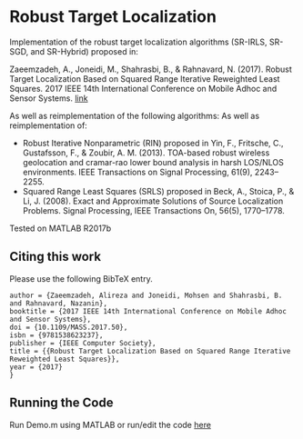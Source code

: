 # Robust Target Localization
Implementation of the robust target localization algorithms (SR-IRLS, SR-SGD, and SR-Hybrid) proposed in: 

Zaeemzadeh, A., Joneidi, M., Shahrasbi, B., & Rahnavard, N. (2017). Robust Target Localization Based on Squared Range Iterative Reweighted Least Squares. 2017 IEEE 14th International Conference on Mobile Adhoc and Sensor Systems.
[link](https://ieeexplore.ieee.org/abstract/document/8108770)

As well as reimplementation of the following algorithms:	As well as reimplementation of:
- Robust Iterative Nonparametric (RIN) proposed in Yin, F., Fritsche, C., Gustafsson, F., & Zoubir, A. M. (2013). TOA-based robust wireless geolocation and cramar-rao lower bound analysis in harsh LOS/NLOS environments. IEEE Transactions on Signal Processing, 61(9), 2243–2255. 
- Squared Range Least Squares (SRLS) proposed in Beck, A., Stoica, P., & Li, J. (2008). Exact and Approximate Solutions of Source Localization Problems. Signal Processing, IEEE Transactions On, 56(5), 1770–1778.

Tested on MATLAB R2017b

## Citing this work
Please use the following BibTeX entry.
```@inproceedings{Zaeemzadeh2017,
author = {Zaeemzadeh, Alireza and Joneidi, Mohsen and Shahrasbi, B. and Rahnavard, Nazanin},
booktitle = {2017 IEEE 14th International Conference on Mobile Adhoc and Sensor Systems},
doi = {10.1109/MASS.2017.50},
isbn = {9781538623237},
publisher = {IEEE Computer Society},
title = {{Robust Target Localization Based on Squared Range Iterative Reweighted Least Squares}},
year = {2017}
}
```

## Running the Code
Run Demo.m using MATLAB or run/edit the code [here](https://codeocean.com/capsule/2848086/tree)
